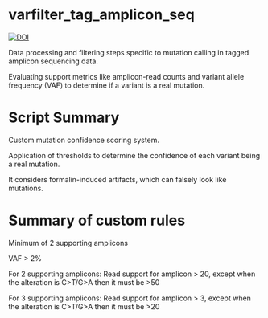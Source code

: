 # varfilter_tag_amplicon_seq

[![DOI](https://zenodo.org/badge/DOI/10.5281/zenodo.15446855.svg)](https://doi.org/10.5281/zenodo.15446855)

Data processing and filtering steps specific to mutation calling in tagged amplicon sequencing data. 

Evaluating support metrics like amplicon-read counts and variant allele frequency (VAF) to determine if a variant is a real mutation.

# Script Summary
Custom mutation confidence scoring system. 

Application of thresholds to determine the confidence of each variant being a real mutation.

It considers formalin-induced artifacts, which can falsely look like mutations.


# Summary of custom rules
Minimum of 2 supporting amplicons

VAF > 2%

For 2 supporting amplicons: Read support for amplicon > 20, except when the alteration is C>T/G>A then it must be >50

For 3 supporting amplicons: Read support for amplicon > 3, except when the alteration is C>T/G>A then it must be >20
